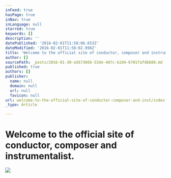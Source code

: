 ```yaml
---
inFeed: true
hasPage: true
inNav: true
inLanguage: null
starred: true
keywords: []
description: ''
datePublished: '2016-02-01T11:58:06.653Z'
dateModified: '2016-02-01T11:58:02.996Z'
title: 'Welcome to the official site of conductor, composer and instrumentalist.'
author: []
sourcePath: _posts/2016-01-30-a567366b-53de-487c-b2d4-6701fafdb689.md
published: true
authors: []
publisher:
  name: null
  domain: null
  url: null
  favicon: null
url: welcome-to-the-official-site-of-conductor-composer-and-inst/index.html
_type: Article

---
```

# Welcome to the official site of conductor, composer and instrumentalist.
![](https://s3-us-west-2.amazonaws.com/the-grid-img/p/697d8c15029cea901ed1283e70283865b59636fc.jpg)